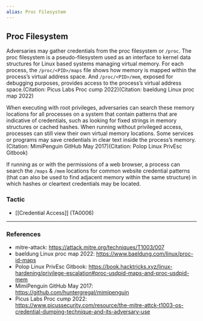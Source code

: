 ```yaml
---
alias: Proc Filesystem
---
```


## Proc Filesystem

Adversaries may gather credentials from the proc filesystem or `/proc`. The proc filesystem is a pseudo-filesystem used as an interface to kernel data structures for Linux based systems managing virtual memory. For each process, the `/proc/<PID>/maps` file shows how memory is mapped within the process’s virtual address space. And `/proc/<PID>/mem`, exposed for debugging purposes, provides access to the process’s virtual address space.(Citation: Picus Labs Proc cump 2022)(Citation: baeldung Linux proc map 2022)

When executing with root privileges, adversaries can search these memory locations for all processes on a system that contain patterns that are indicative of credentials, such as looking for fixed strings in memory structures or cached hashes. When running without privileged access, processes can still view their own virtual memory locations. Some services or programs may save credentials in clear text inside the process’s memory.(Citation: MimiPenguin GitHub May 2017)(Citation: Polop Linux PrivEsc Gitbook)

If running as or with the permissions of a web browser, a process can search the `/maps` & `/mem` locations for common website credential patterns (that can also be used to find adjacent memory within the same structure) in which hashes or cleartext credentials may be located.


### Tactic

- [[Credential Access]] (TA0006)


---
### References

- mitre-attack: https://attack.mitre.org/techniques/T1003/007
- baeldung Linux proc map 2022: https://www.baeldung.com/linux/proc-id-maps
- Polop Linux PrivEsc Gitbook: https://book.hacktricks.xyz/linux-hardening/privilege-escalation#proc-usdpid-maps-and-proc-usdpid-mem
- MimiPenguin GitHub May 2017: https://github.com/huntergregal/mimipenguin
- Picus Labs Proc cump 2022: https://www.picussecurity.com/resource/the-mitre-attck-t1003-os-credential-dumping-technique-and-its-adversary-use
